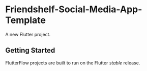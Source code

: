 # Friendshelf-Social-Media-App-Template

A new Flutter project.

## Getting Started

FlutterFlow projects are built to run on the Flutter _stable_ release.
